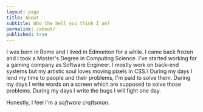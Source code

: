 ```yaml
---
layout: page
title: About
subtitle: Who the hell you think I am?
permalink: /about/
published: true
---
```


I was born in Rome and I lived in Edmonton for a while. I came back frozen and I took a Master's Degree in Computing Science. I've started working for a gaming company as Software Engineer. I mostly work on back-end systems but my artistic soul loves moving pixels in CSS.\\
During my days I lend my time to people and their problems, I'm paid to solve them. During my days I write words on a screen which are supposed to solve those problems. During my days I write the bugs I will fight one day.    

Honestly, I feel I'm a *software craftsman*.         

